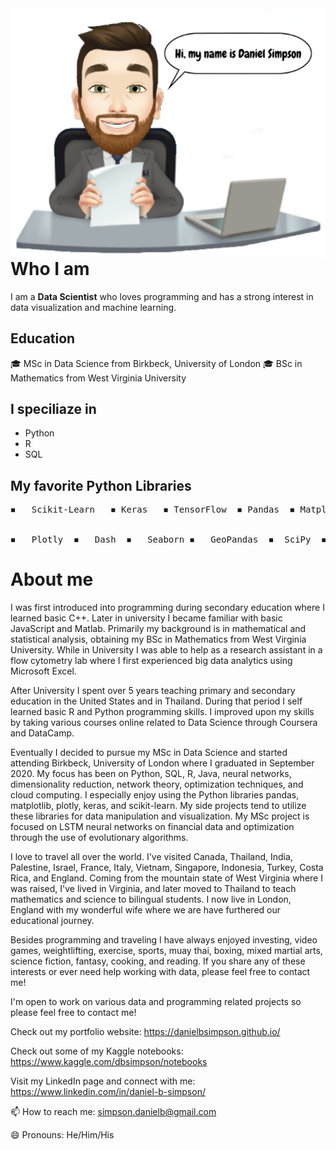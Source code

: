 <img align="right" width="550" height="400" src="Daniel_Avatar.png">

# Who I am
I am a **Data Scientist** who loves programming and has a strong interest in data visualization and machine learning.
## Education
🎓 MSc in Data Science from Birkbeck, University of London
🎓 BSc in Mathematics from West Virginia University
## I speciliaze in
- Python
- R
- SQL

## My favorite Python Libraries
<pre>
◾   Scikit-Learn   ◾ Keras   ◾ TensorFlow  ◾ Pandas  ◾ Matplotlib
<br>
◾   Plotly  ◾   Dash  ◾   Seaborn ◾   GeoPandas  ◾  SciPy  ◾  NumPy
</pre>
# About me
I was first introduced into programming during secondary education where I learned basic C++. Later in university I became familiar with basic JavaScript and Matlab. Primarily my background is in mathematical and statistical analysis, obtaining my BSc in Mathematics from West Virginia University. While in University I was able to help as a research assistant in a flow cytometry lab where I first experienced big data analytics using Microsoft Excel.

After University I spent over 5 years teaching primary and secondary education in the United States and in Thailand. During that period I self learned basic R and Python programming skills. I improved upon my skills by taking various courses online related to Data Science through Coursera and DataCamp.

Eventually I decided to pursue my MSc in Data Science and started attending Birkbeck, University of London where I graduated in September 2020. My focus has been on Python, SQL, R, Java, neural networks, dimensionality reduction, network theory, optimization techniques, and cloud computing. I especially enjoy using the Python libraries pandas, matplotlib, plotly, keras, and scikit-learn. My side projects tend to utilize these libraries for data manipulation and visualization. My MSc project is focused on LSTM neural networks on financial data and optimization through the use of evolutionary algorithms.

I love to travel all over the world. I've visited Canada, Thailand, India, Palestine, Israel, France, Italy, Vietnam, Singapore, Indonesia, Turkey, Costa Rica, and England. Coming from the mountain state of West Virginia where I was raised, I've lived in Virginia, and later moved to Thailand to teach mathematics and science to bilingual students. I now live in London, England with my wonderful wife where we are have furthered our educational journey.

Besides programming and traveling I have always enjoyed investing, video games, weightlifting, exercise, sports, muay thai, boxing, mixed martial arts, science fiction, fantasy, cooking, and reading. If you share any of these interests or ever need help working with data, please feel free to contact me!

I'm open to work on various data and programming related projects so please feel free to contact me!

Check out my portfolio website: https://danielbsimpson.github.io/

Check out some of my Kaggle notebooks: https://www.kaggle.com/dbsimpson/notebooks

Visit my LinkedIn page and connect with me: https://www.linkedin.com/in/daniel-b-simpson/

📫 How to reach me: simpson.danielb@gmail.com

😄 Pronouns: He/Him/His
